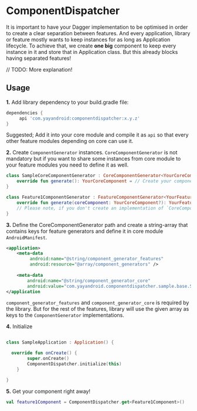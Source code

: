 # ComponentDispatcher

It is important to have your Dagger implementation to be optimised in order to create a clear separation between features.
And every application, library or feature mostly wants to keep instances for as long as Application lifecycle. To achieve that, we create **one big** component to keep every instance in it and store that in Application class. But this already blocks having separated features!

// TODO: More explanation!

## Usage

**1.** Add library dependency to your build.gradle file:

```gradle
dependencies {    
     api 'com.yayandroid:componentdispatcher:x.y.z'
}
````

Suggested; Add it into your core module and compile it as `api` so that every other feature modules depending on core can use it.

**2.** Create `ComponentGenerator` instances. `CoreComponentGenerator` is not mandatory but if you want to share some instances from core module to your feature modules you need to define it as well.

```kotlin
class SampleCoreComponentGenerator : CoreComponentGenerator<YourCoreComponent>() {
    override fun generate(): YourCoreComponent = // Create your component here.
}

class Feature1ComponentGenerator : FeatureComponentGenerator<YourFeatureComponent>() {
    override fun generate(coreComponent: YourCoreComponent?): YourFeatureComponent = // Create your component here.
    // Please note, if you don't create an implementation of `CoreComponentGenerator` coreComponent will be null here.
}
```

**3.** Define the CoreComponentGenerator path and create a string-array that contains keys for feature generators and define it in core module `AndroidManifest`.
```xml
<application>
    <meta-data
         android:name="@string/component_generator_features"
         android:resource="@array/component_generators" />
         
    <meta-data
        android:name="@string/component_generator_core"
        android:value="com.yayandroid.componentdispatcher.sample.base.SampleCoreComponentGenerator" />
</application
```

`component_generator_features` and `component_generator_core` is required by the library. But for the rest of the features, library will use the given array as keys to the `ComponentGenerator` implementations.

**4.** Initialize

```kotlin

class SampleApplication : Application() {

  override fun onCreate() {
        super.onCreate()
        ComponentDispatcher.initialize(this)
    }

}
```

**5.** Get your component right away!
```kotlin
val feature1Component = ComponentDispatcher.get<Feature1Component>()
```
